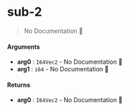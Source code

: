 # sub\-2

> No Documentation 🚧

#### Arguments

- **arg0** : `I64Vec2` \- No Documentation 🚧
- **arg1** : `i64` \- No Documentation 🚧

#### Returns

- **arg0** : `I64Vec2` \- No Documentation 🚧